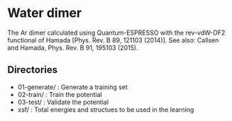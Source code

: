 # Water dimer

The Ar dimer calculated using Quantum-ESPRESSO with the rev-vdW-DF2 functional of Hamada [Phys. Rev. B 89, 121103 (2014)]. See also: Callsen and Hamada, Phys. Rev. B 91, 195103 (2015).

## Directories
- 01-generate/	: Generate a training set
- 02-train/	: Train the potential
- 03-test/	: Validate the potential
- xsf/		: Total energies and structues to be used in the learning
